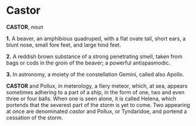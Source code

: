 # Castor

**CASTOR**, _noun_

**1.** A beaver, an amphibious quadruped, with a flat ovate tail, short ears, a blunt nose, small fore feet, and large hind feet.

**2.** A reddish brown substance of a strong penetrating smell, taken from bags or cods in the groin of the beaver; a powerful antispasmodic.

**3.** In astronomy, a moiety of the constellation Gemini, called also Apollo.

**CASTOR** and Pollux, in meterology, a fiery meteor, which, at sea, appears sometimes adhering to a part of a ship, in the form of one, two and even three or four balls. When one is seen alone, it is called Helena, which portends that the severest part of the storm is yet to come. Two appearing at once are denominated _castor_ and Pollux, or Tyndaridoe, and portend a cessation of the storm.